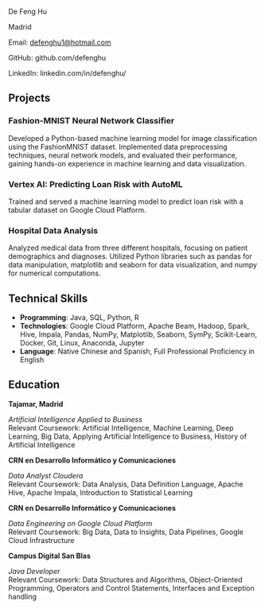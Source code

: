 De Feng Hu

Madrid

Email: defenghu1@hotmail.com

GitHub: github.com/defenghu

LinkedIn: linkedin.com/in/defenghu/


## Projects

### <a style="text-decoration:none" href="[https://www.w3schools.com](https://github.com/defenghu/Fashion-MNIST_Neural_Network_Classifier)">Fashion-MNIST Neural Network Classifier</a>
Developed a Python-based machine learning model for image classification using the FashionMNIST dataset. Implemented data preprocessing techniques, neural network models, and evaluated their performance, gaining hands-on experience in machine learning and data visualization.

### Vertex AI: Predicting Loan Risk with AutoML
Trained and served a machine learning model to predict loan risk with a tabular dataset on Google Cloud Platform.

### Hospital Data Analysis
Analyzed medical data from three different hospitals, focusing on patient demographics and diagnoses. Utilized Python libraries such as pandas for data manipulation, matplotlib and seaborn for data visualization, and numpy for numerical computations.

## Technical Skills
- **Programming**: Java, SQL, Python, R
- **Technologies**: Google Cloud Platform, Apache Beam, Hadoop, Spark, Hive, Impala, Pandas, NumPy,  Matplotlib, Seaborn, SymPy, Scikit-Learn, Docker, Git, Linux, Anaconda, Jupyter
- **Language**: Native Chinese and Spanish, Full Professional Proficiency in English

## Education

**Tajamar, Madrid**

*Artificial Intelligence Applied to Business*<br>
Relevant Coursework: Artificial Intelligence, Machine Learning, Deep Learning, Big Data, Applying Artificial Intelligence to Business, History of Artificial Intelligence

**CRN en Desarrollo Informático y Comunicaciones**

*Data Analyst Cloudera*<br>
Relevant Coursework: Data Analysis, Data Definition Language, Apache Hive, Apache Impala, Introduction to Statistical Learning

 **CRN en Desarrollo Informático y Comunicaciones**
 
*Data Engineering on Google Cloud Platform*<br>
Relevant Coursework: Big Data, Data to Insights, Data Pipelines, Google Cloud Infrastructure

**Campus Digital San Blas**

*Java Developer*<br>
Relevant Coursework: Data Structures and Algorithms, Object-Oriented Programming, Operators and Control Statements, Interfaces and Exception handling
